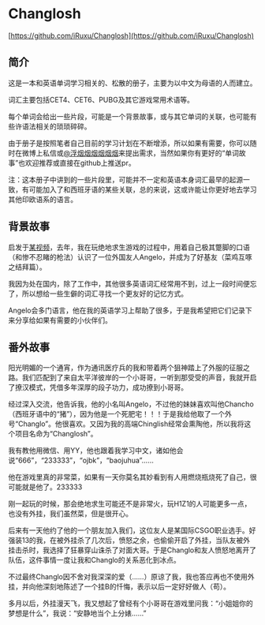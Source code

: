 # Changlosh
[https://github.com/iRuxu/Changlosh](https://github.com/iRuxu/Changlosh)

## 简介
这是一本和英语单词学习相关的、松散的册子，主要为以中文为母语的人而建立。

词汇主要包括CET4、CET6、PUBG及其它游戏常用术语等。

每个单词会给出一些片段，可能是一个背景故事，或与其它单词的关联，也可能有些许语法相关的琐琐碎碎。

由于册子是按照笔者自己目前的学习计划在不断增添，所以如果有需要，你可以随时在微博上私信或[@浮烟烟烟烟烟烟](https://weibo.com/yuanzi0512)来提出需求，当然如果你有更好的“单词故事”也欢迎推荐或直接在github上推送pr。

注：这本册子中讲到的一些片段里，可能并不一定和英语本身词汇最早的起源一致，有可能加入了和西班牙语的某些关联，总的来说，这或许能让你更好地去学习其他印欧语系的语言。

## 背景故事
启发于[某视频](http://mp.weixin.qq.com/s/6DttXqlXVtLYWpRzN4WS9A)，去年，我在玩绝地求生游戏的过程中，用着自己极其蹩脚的口语（和惨不忍睹的枪法）认识了一位外国友人Angelo，并成为了好基友（菜鸡互啄之结拜篇）。

我因为处在国内，除了工作中，其他很多英语词汇经常用不到，过上一段时间便忘了，所以想给一些生僻的词汇寻找一个更友好的记忆方式。

Angelo会多门语言，他在我的英语学习上帮助了很多，于是我希望把它们记录下来分享给如果有需要的小伙伴们。


## 番外故事
阳光明媚的一个通宵，作为通讯医疗兵的我和带着两个狙神踏上了外服的征服之路。我们匹配到了来自太平洋彼岸的一个小哥哥，一听到那受受的声音，我就开启了撩汉模式，凭借多年深厚的段子功力，成功撩到小哥哥。

经过深入交流，他告诉我，他的小名叫Angelo，不过他的妹妹喜欢叫他Chancho（西班牙语中的“猪”），因为他是一个死肥宅！！！于是我给他取了一个外号“Changlo”。他很喜欢。又因为我的高端Chinglish经常会熏陶他，所以我将这个项目名命为“Changlosh”。

我有教他用微信、用YY，他也跟着我学习中文，诸如他会说“666”，“233333”，“ojbk”，“baojuhua”……

他在游戏里真的非常菜，如果有一天你莫名其妙看到有人用燃烧瓶烧死了自己，很可能就是他了。233333

刚一起玩的时候，那会绝地求生可能还不是非常火，玩H1Z1的人可能更多一点，也没有外挂，我们虽然菜，但是很开心。

后来有一天他约了他的一个朋友加入我们，这位友人是某国际CSGO职业选手。好强装13的我，在被外挂杀了几次后，愤怒之余，也偷偷开启了外挂，当队友被外挂击杀时，我选择了狂暴穿山诛杀了对面大哥。于是Changlo和友人愤怒地离开了队伍，这件事情一度让我和Changlo的关系恶化到冰点。

不过最终Changlo因不舍对我深深的爱（……）原谅了我，我也答应再也不使用外挂，并向他深刻地陈述了一个挂B的忏悔，表示以后一定好好做人（苟）。

多月以后，外挂漫天飞，我又想起了曾经有个小哥哥在游戏里问我：“小姐姐你的梦想是什么”，我说：“安静地当个上分婊……”